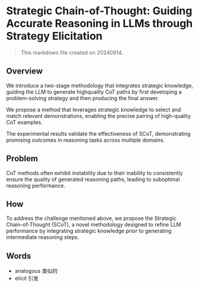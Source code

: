 # Strategic Chain-of-Thought: Guiding Accurate Reasoning in LLMs through Strategy Elicitation

> This markdown file created on 20240914.

## Overview

We introduce a two-stage methodology that integrates strategic knowledge, guiding the LLM to generate highquality CoT paths by first developing a problem-solving strategy and then producing the final answer.

We propose a method that leverages strategic knowledge to select and match relevant demonstrations, enabling the precise pairing of high-quality CoT examples. 

The experimental results validate the effectiveness of SCoT, demonstrating promising outcomes in reasoning tasks across multiple domains.

## Problem

CoT methods often exhibit instability due to their inability to consistently ensure the quality of generated reasoning paths, leading to suboptimal reasoning performance.

## How

To address the challenge mentioned above, we propose the Strategic Chain-of-Thought (SCoT), a novel methodology designed to refine LLM performance by integrating strategic knowledge prior to generating intermediate reasoning steps. 

## Words

- analogous 类似的
- elicit 引发
